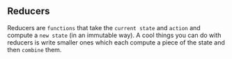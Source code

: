## Reducers

Reducers are `functions` that take the `current state` and `action` and compute a `new state` (in an immutable way). A cool things you can do with reducers is write smaller ones which each compute a piece of the state and then `combine` them.
